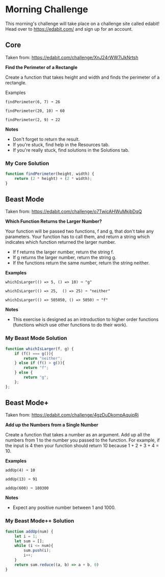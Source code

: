 # Morning Challenge

This morning's challenge will take place on a challenge site called edabit! Head over to https://edabit.com/ and sign up for an account.

## Core

Taken from: https://edabit.com/challenge/XnJ24rWW7iJkNrtsh

**Find the Perimeter of a Rectangle**

Create a function that takes height and width and finds the perimeter of a rectangle.

Examples

```
findPerimeter(6, 7) ➞ 26

findPerimeter(20, 10) ➞ 60

findPerimeter(2, 9) ➞ 22
```

**Notes**
- Don't forget to return the result.
- If you're stuck, find help in the Resources tab.
- If you're really stuck, find solutions in the Solutions tab.

### My Core Solution

```javascript
function findPerimeter(height, width) {
	return (2 * height) + (2 * width);
}
```

## Beast Mode

Taken from: https://edabit.com/challenge/o7TwicAHWuMkjbDqQ

**Which Function Returns the Larger Number?**

Your function will be passed two functions, f and g, that don't take any parameters. Your function has to call them, and return a string which indicates which function returned the larger number.

- If f returns the larger number, return the string f.
- If g returns the larger number, return the string g.
- If the functions return the same number, return the string neither.

**Examples**

```
whichIsLarger(() => 5, () => 10) ➞ "g"

whichIsLarger(() => 25,  () => 25) ➞ "neither"

whichIsLarger(() => 505050, () => 5050) ➞ "f"
```

**Notes**

- This exercise is designed as an introduction to higher order functions (functions which use other functions to do their work).
### My Beast Mode Solution

```javascript
function whichIsLarger(f, g) {
	if (f() === g()){
		return "neither";
	} else if (f() > g()){
		return "f";
	} else {
		return "g";
	};
};
```

## Beast Mode+

Taken from: https://edabit.com/challenge/4gzDuDkompAqujpRi

**Add up the Numbers from a Single Number**

Create a function that takes a number as an argument. Add up all the numbers from 1 to the number you passed to the function. For example, if the input is 4 then your function should return 10 because 1 + 2 + 3 + 4 = 10.

**Examples**
```
addUp(4) ➞ 10

addUp(13) ➞ 91

addUp(600) ➞ 180300
```

**Notes**

- Expect any positive number between 1 and 1000.

### My Beast Mode++ Solution

```javascript
function addUp(num) {
	let i = 1;
	let sum = [];
	while (i <= num){
		sum.push(i);
		i++;
	}
	return sum.reduce((a, b) => a + b, 0)
}
```